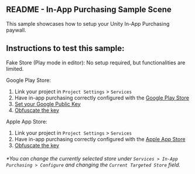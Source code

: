 ## README - In-App Purchasing Sample Scene

This sample showcases how to setup your Unity In-App Purchasing paywall.

## Instructions to test this sample:

Fake Store (Play mode in editor):
No setup required, but functionalities are limited.

Google Play Store:
1. Link your project in `Project Settings` > `Services`
2. Have in-app purchasing correctly configured with
   the [Google Play Store](https://docs.unity3d.com/Packages/com.unity.purchasing@5.0/manual/UnityIAPGoogleConfiguration.html)
3. [Set your Google Public Key](https://docs.unity3d.com/Packages/com.unity.purchasing@5.0/manual/GooglePublicKey.html)
4. [Obfuscate the key](https://docs.unity3d.com/Packages/com.unity.purchasing@5.0/manual/UnityIAPValidatingReceipts.html)

Apple App Store:
1. Link your project in `Project Settings` > `Services`
2. Have in-app purchasing correctly configured with the [Apple App Store](https://docs.unity3d.com/Packages/com.unity.purchasing@5.0/manual/UnityIAPAppleConfiguration.html)
3. [Obfuscate the key](https://docs.unity3d.com/Packages/com.unity.purchasing@5.0/manual/UnityIAPValidatingReceipts.html)

###### *You can change the currently selected store under `Services > In-App Purchasing > Configure` and changing the `Current Targeted Store` field.
